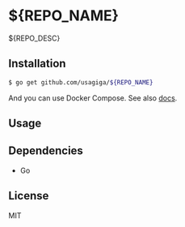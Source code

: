 # ${REPO_NAME}

${REPO_DESC}


## Installation

```sh
$ go get github.com/usagiga/${REPO_NAME}
```

And you can use Docker Compose.
See also [docs](./docs/docker.md).


## Usage



## Dependencies

- Go


## License

MIT
